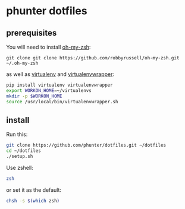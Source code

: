 # phunter dotfiles

## prerequisites

You will need to install [oh-my-zsh](https://github.com/robbyrussell/oh-my-zsh):

```git clone git clone https://github.com/robbyrussell/oh-my-zsh.git ~/.oh-my-zsh```

as well as [virtualenv](http://virtualenv.readthedocs.org/en/latest/) and 
[virtualenvwrapper](http://virtualenvwrapper.readthedocs.org/en/latest/):

```sh
pip install virtualenv virtualenvwrapper
export WORKON_HOME=~/virtualenvs
mkdir -p $WORKON_HOME
source /usr/local/bin/virtualenvwrapper.sh
```

## install

Run this:

```sh
git clone https://github.com/phunter/dotfiles.git ~/dotfiles
cd ~/dotfiles
./setup.sh
```

Use zshell:
```sh
zsh
```

or set it as the default:

```sh
chsh -s $(which zsh)
```
